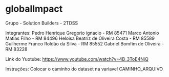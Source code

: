 # globalImpact

Grupo - Solution Builders - 2TDSS

Integrantes:
  Pedro Henrique Gregorio ignacio - RM 85471
  Marco Antonio Matias Filho - RM 84496
  Heloisa Beatriz de Oliveira Costa - RM 85589
  Guilherme Franco Roldão da Silva - RM 85552
  Gabriel Bomfim de Oliveira - RM 83228
  
Link do Yuotube:
  https://www.youtube.com/watch?v=4B_3ToE4NjQ
  
Instruções:
  Colocar o caminho do dataset na variavel CAMINHO_ARQUIVO
